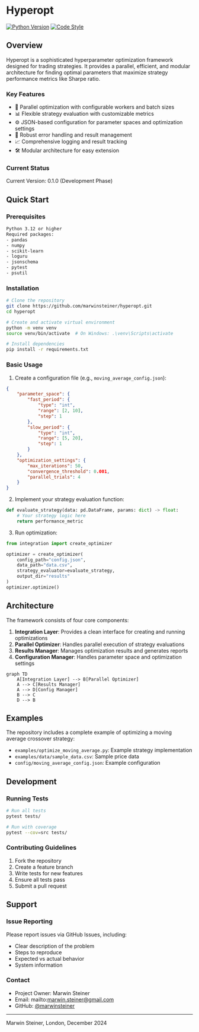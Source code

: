 # Hyperopt

[![Python Version](https://img.shields.io/badge/python-3.12%2B-blue.svg)](https://www.python.org/downloads/)
[![Code Style](https://img.shields.io/badge/code%20style-black-000000.svg)](https://github.com/psf/black)

## Overview

Hyperopt is a sophisticated hyperparameter optimization framework designed for trading strategies. It provides a parallel, efficient, and modular architecture for finding optimal parameters that maximize strategy performance metrics like Sharpe ratio.

### Key Features

- 🚀 Parallel optimization with configurable workers and batch sizes
- 📊 Flexible strategy evaluation with customizable metrics
- ⚙️ JSON-based configuration for parameter spaces and optimization settings
- 🔄 Robust error handling and result management
- 📈 Comprehensive logging and result tracking
- 🛠 Modular architecture for easy extension

### Current Status

Current Version: 0.1.0 (Development Phase)

## Quick Start

### Prerequisites

```bash
Python 3.12 or higher
Required packages:
- pandas
- numpy
- scikit-learn
- loguru
- jsonschema
- pytest
- psutil
```

### Installation

```bash
# Clone the repository
git clone https://github.com/marwinsteiner/hyperopt.git
cd hyperopt

# Create and activate virtual environment
python -m venv venv
source venv/bin/activate  # On Windows: .\venv\Scripts\activate

# Install dependencies
pip install -r requirements.txt
```

### Basic Usage

1. Create a configuration file (e.g., `moving_average_config.json`):
```json
{
    "parameter_space": {
        "fast_period": {
            "type": "int",
            "range": [2, 10],
            "step": 1
        },
        "slow_period": {
            "type": "int",
            "range": [5, 20],
            "step": 1
        }
    },
    "optimization_settings": {
        "max_iterations": 50,
        "convergence_threshold": 0.001,
        "parallel_trials": 4
    }
}
```

2. Implement your strategy evaluation function:
```python
def evaluate_strategy(data: pd.DataFrame, params: dict) -> float:
    # Your strategy logic here
    return performance_metric
```

3. Run optimization:
```python
from integration import create_optimizer

optimizer = create_optimizer(
    config_path="config.json",
    data_path="data.csv",
    strategy_evaluator=evaluate_strategy,
    output_dir="results"
)
optimizer.optimize()
```

## Architecture

The framework consists of four core components:

1. **Integration Layer**: Provides a clean interface for creating and running optimizations
2. **Parallel Optimizer**: Handles parallel execution of strategy evaluations
3. **Results Manager**: Manages optimization results and generates reports
4. **Configuration Manager**: Handles parameter space and optimization settings

```mermaid
graph TD
    A[Integration Layer] --> B[Parallel Optimizer]
    A --> C[Results Manager]
    A --> D[Config Manager]
    B --> C
    D --> B
```

## Examples

The repository includes a complete example of optimizing a moving average crossover strategy:

- `examples/optimize_moving_average.py`: Example strategy implementation
- `examples/data/sample_data.csv`: Sample price data
- `config/moving_average_config.json`: Example configuration

## Development

### Running Tests

```bash
# Run all tests
pytest tests/

# Run with coverage
pytest --cov=src tests/
```

### Contributing Guidelines

1. Fork the repository
2. Create a feature branch
3. Write tests for new features
4. Ensure all tests pass
5. Submit a pull request

## Support

### Issue Reporting

Please report issues via GitHub Issues, including:
- Clear description of the problem
- Steps to reproduce
- Expected vs actual behavior
- System information

### Contact

- Project Owner: Marwin Steiner
- Email: mailto:marwin.steiner@gmail.com
- GitHub: [@marwinsteiner](https://github.com/marwinsteiner)

---
Marwin Steiner, London, December 2024
